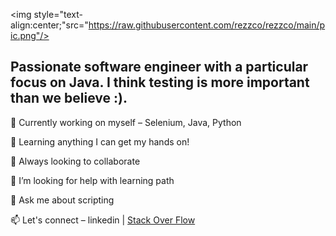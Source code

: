 <img  style="text-align:center;"src="https://raw.githubusercontent.com/rezzco/rezzco/main/pic.png"/>

<h2>Passionate software engineer with a particular focus on Java. I think testing is more important than we believe :).</h2>

<p>🔭 Currently working on myself – Selenium, Java, Python</p>
<p>🌱 Learning anything I can get my hands on!</p>
<p>👯 Always looking to collaborate</p>
<p>🤔 I’m looking for help with learning path</p>
<p>💬 Ask me about scripting</p>
<p>📫 Let's connect – <a href-"https://www.linkedin.com/in/reza-shahriari-16043643/">linkedin</a> | <a href="https://stackoverflow.com/users/10753128/rez-shahr">Stack Over Flow </a></p>





